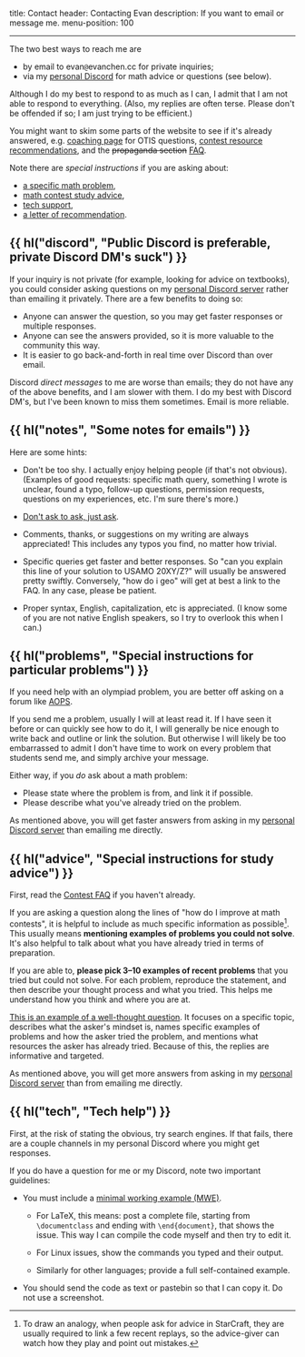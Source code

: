 title: Contact
header: Contacting Evan
description: If you want to email or message me.
menu-position: 100

---

The two best ways to reach me are

- by email to $\text{evan}\texttt{@}\text{evanchen}{.}\text{cc}$ for private inquiries;
- via my [personal Discord](discord.html) for math advice or questions (see below).

Although I do my best to respond to as much as I can,
I admit that I am not able to respond to everything.
(Also, my replies are often terse.
Please don't be offended if so; I am just trying to be efficient.)

You might want to skim some parts of the website
to see if it's already answered, e.g.
[coaching page](otis.html) for OTIS questions,
[contest resource recommendations](recommend.html),
and the <del>propaganda section</del> [FAQ](faqs.html).

Note there are _special instructions_ if you are asking about:

- [a specific math problem](#problems),
- [math contest study advice](#advice),
- [tech support](#tech),
- [a letter of recommendation](letters.html).

## {{ hl("discord", "Public Discord is preferable, private Discord DM's suck") }}

If your inquiry is not private (for example, looking for advice on textbooks),
you could consider asking questions on my
[personal Discord server](discord.html)
rather than emailing it privately.
There are a few benefits to doing so:

- Anyone can answer the question,
  so you may get faster responses or multiple responses.
- Anyone can see the answers provided,
  so it is more valuable to the community this way.
- It is easier to go back-and-forth in real time
  over Discord than over email.

Discord _direct messages_ to me are worse than emails;
they do not have any of the above benefits, and I am slower with them.
I do my best with Discord DM's, but I've been known to miss them sometimes.
Email is more reliable.

## {{ hl("notes", "Some notes for emails") }}

Here are some hints:

- Don't be too shy.
  I actually enjoy helping people (if that's not obvious).<br>
  (Examples of good requests: specific math query,
  something I wrote is unclear, found a typo,
  follow-up questions, permission requests,
  questions on my experiences, etc. I'm sure there's more.)

- [Don't ask to ask, just ask](https://dontasktoask.com/).

- Comments, thanks, or suggestions on my writing are always appreciated!
  This includes any typos you find, no matter how trivial.

- Specific queries get faster and better responses.
  So "can you explain this line of your solution to USAMO 20XY/Z?"
  will usually be answered pretty swiftly.
  Conversely, "how do i geo" will get at best a link to the FAQ.
  In any case, please be patient.

- Proper syntax, English, capitalization, etc is appreciated.
  (I know some of you are not native English speakers,
  so I try to overlook this when I can.)

## {{ hl("problems", "Special instructions for particular problems") }}

If you need help with an olympiad problem,
you are better off asking on a forum like [AOPS](https://www.aops.com).

If you send me a problem, usually I will at least read it.
If I have seen it before or can quickly see how to do it,
I will generally be nice enough to write back and outline or link the solution.
But otherwise I will likely be too embarrassed to admit I don't have time to
work on every problem that students send me, and simply archive your message.

Either way, if you _do_ ask about a math problem:

- Please state where the problem is from, and link it if possible.
- Please describe what you've already tried on the problem.

As mentioned above, you will get faster answers from asking in my
[personal Discord server](discord.html) than emailing me directly.

## {{ hl("advice", "Special instructions for study advice") }}

First, read the [Contest FAQ](faq-contest.html) if you haven't already.

If you are asking a question along the lines of "how do I improve at math contests",
it is helpful to include as much specific information as possible[^sc].
This usually means **mentioning examples of problems you could not solve**.
It's also helpful to talk about what you have already tried
in terms of preparation.

[^sc]:
    To draw an analogy, when people ask for advice in StarCraft,
    they are usually required to link a few recent replays,
    so the advice-giver can watch how they play and point out mistakes.

If you are able to, **please pick 3–10 examples of recent problems**
that you tried but could not solve.
For each problem, reproduce the statement,
and then describe your thought process and what you tried.
This helps me understand how you think and where you are at.

[This is an example of a well-thought question](https://aops.com/community/p15430373).
It focuses on a specific topic, describes what the asker's mindset is,
names specific examples of problems and how the asker tried the problem,
and mentions what resources the asker has already tried.
Because of this, the replies are informative and targeted.

As mentioned above, you will get more answers from asking in my
[personal Discord server](discord.html) than from emailing me directly.

## {{ hl("tech", "Tech help") }}

First, at the risk of stating the obvious, try search engines.
If that fails, there are a couple channels in my personal Discord
where you might get responses.

If you do have a question for me or my Discord, note two important guidelines:

- You must include a
  [minimal working example (MWE)](https://www.texfaq.org/FAQ-minxampl).

  - For LaTeX, this means: post a complete file, starting from `\documentclass`
    and ending with `\end{document}`, that shows the issue.
    This way I can compile the code myself and then try to edit it.

  - For Linux issues, show the commands you typed and their output.

  - Similarly for other languages; provide a full self-contained example.

- You should send the code as text or pastebin so that I can copy it.
  Do not use a screenshot.
